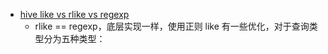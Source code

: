  - [hive like vs rlike vs regexp](http://bupt04406.iteye.com/blog/1845963)
    - rlike == regexp，底层实现一样，使用正则 
      like 有一些优化，对于查询类型分为五种类型：
